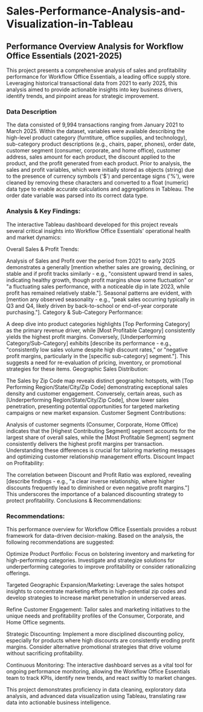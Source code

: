 # Sales-Performance-Analysis-and-Visualization-in-Tableau

## Performance Overview Analysis for Workflow Office Essentials (2021-2025)
This project presents a comprehensive analysis of sales and profitability performance for Workflow Office Essentials, a leading office supply store. Leveraging historical transactional data from 2021 to early 2025, this analysis aimed to provide actionable insights into key business drivers, identify trends, and pinpoint areas for strategic improvement.

### Data Description
The data consisted of 9,994 transactions ranging from January 2021 to March 2025. Within the dataset, variables were available describing the high-level product category (furntiture, office supplies, and technology), sub-category product descriptions (e.g., chairs, paper, phones), order date, customer segment (consumer, corporate, and home office), customer address, sales amount for each product, the discount applied to the product, and the profit generated from each product. Prior to analysis, the sales and profit variables, which were initially stored as objects (string) due to the presence of currency symbols ('$') and percentage signs ('%'), were cleaned by removing these characters and converted to a float (numeric) data type to enable accurate calculations and aggregations in Tableau. The order date variable was parsed into its correct data type. 

### Analysis & Key Findings:

The interactive Tableau dashboard developed for this project reveals several critical insights into Workflow Office Essentials' operational health and market dynamics:

Overall Sales & Profit Trends:

Analysis of Sales and Profit over the period from 2021 to early 2025 demonstrates a generally [mention whether sales are growing, declining, or stable and if profit tracks similarly - e.g., "consistent upward trend in sales, indicating healthy growth, though profit margins show some fluctuation" or "a fluctuating sales performance, with a noticeable dip in late 2023, while profit has remained relatively stable."].
Seasonal patterns are evident, with [mention any observed seasonality - e.g., "peak sales occurring typically in Q3 and Q4, likely driven by back-to-school or end-of-year corporate purchasing."].
Category & Sub-Category Performance:

A deep dive into product categories highlights [Top Performing Category] as the primary revenue driver, while [Most Profitable Category] consistently yields the highest profit margins.
Conversely, [Underperforming Category/Sub-Category] exhibits [describe its performance - e.g., "consistently low sales volume despite high discount rates," or "negative profit margins, particularly in the [specific sub-category] segment."]. This suggests a need for re-evaluation of pricing, inventory, or promotional strategies for these items.
Geographic Sales Distribution:

The Sales by Zip Code map reveals distinct geographic hotspots, with [Top Performing Region/State/City/Zip Code] demonstrating exceptional sales density and customer engagement.
Conversely, certain areas, such as [Underperforming Region/State/City/Zip Code], show lower sales penetration, presenting potential opportunities for targeted marketing campaigns or new market expansion.
Customer Segment Contributions:

Analysis of customer segments (Consumer, Corporate, Home Office) indicates that the [Highest Contributing Segment] segment accounts for the largest share of overall sales, while the [Most Profitable Segment] segment consistently delivers the highest profit margins per transaction.
Understanding these differences is crucial for tailoring marketing messages and optimizing customer relationship management efforts.
Discount Impact on Profitability:

The correlation between Discount and Profit Ratio was explored, revealing [describe findings - e.g., "a clear inverse relationship, where higher discounts frequently lead to diminished or even negative profit margins."] This underscores the importance of a balanced discounting strategy to protect profitability.
Conclusions & Recommendations:

### Recommendations:

This performance overview for Workflow Office Essentials provides a robust framework for data-driven decision-making. Based on the analysis, the following recommendations are suggested:

Optimize Product Portfolio: Focus on bolstering inventory and marketing for high-performing categories. Investigate and strategize solutions for underperforming categories to improve profitability or consider rationalizing offerings.

Targeted Geographic Expansion/Marketing: Leverage the sales hotspot insights to concentrate marketing efforts in high-potential zip codes and develop strategies to increase market penetration in underserved areas.

Refine Customer Engagement: Tailor sales and marketing initiatives to the unique needs and profitability profiles of the Consumer, Corporate, and Home Office segments.

Strategic Discounting: Implement a more disciplined discounting policy, especially for products where high discounts are consistently eroding profit margins. Consider alternative promotional strategies that drive volume without sacrificing profitability.

Continuous Monitoring: The interactive dashboard serves as a vital tool for ongoing performance monitoring, allowing the Workflow Office Essentials team to track KPIs, identify new trends, and react swiftly to market changes.

This project demonstrates proficiency in data cleaning, exploratory data analysis, and advanced data visualization using Tableau, translating raw data into actionable business intelligence.
